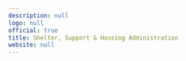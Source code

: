 ```yaml
---
description: null
logo: null
official: true
title: Shelter, Support & Housing Administration
website: null
---
```

